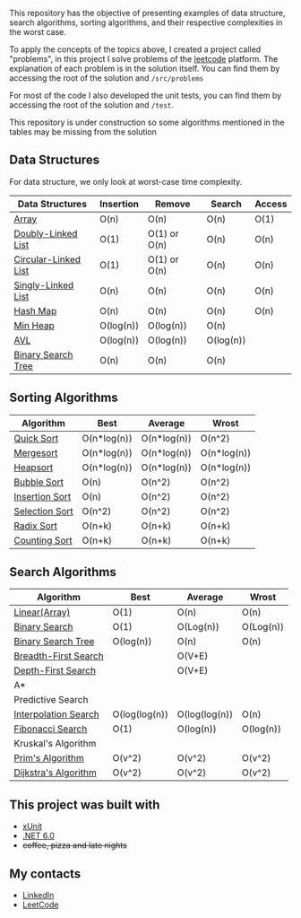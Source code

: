 This repository has the objective of presenting examples of data structure, search algorithms, sorting algorithms, and their respective complexities in the worst case. 

To apply the concepts of the topics above, I created a project called "problems", in this project I solve problems of the [leetcode](https://leetcode.com/) platform. The explanation of each problem is in the solution itself. You can find them by accessing the root of the solution and `/src/problems`

For most of the code I also developed the unit tests, you can find them by accessing the root of the solution and `/test`.

This repository is under construction so some algorithms mentioned in the tables may be missing from the solution


## Data Structures

For data structure, we only look at worst-case time complexity.

| Data Structures                                                                                                                                                 | Insertion | Remove       | Search | Access |
| --------------------------------------------------------------------------------------------------------------------------------------------------------------- | --------- | ------------ | ------ | ------ |
| [Array](https://github.com/HenrySaldanha/algorithms/blob/main/src/DataStructure/Array/SimpleArray.cs)                                         | O(n)      | O(n)         | O(n)   | O(1)   |
| [Doubly-Linked List](https://github.com/HenrySaldanha/algorithms/blob/main/src/DataStructure/List/DoublyLinkedList/DoublyLinkedList.cs)       | O(1)      | O(1) or O(n) | O(n)   | O(n)   |
| [Circular-Linked List](https://github.com/HenrySaldanha/algorithms/blob/main/src/DataStructure/List/CircularLinkedList/CircularLinkedList.cs) | O(1)      | O(1) or O(n) | O(n)   | O(n)   |
| [Singly-Linked List](https://github.com/HenrySaldanha/algorithms/blob/main/src/DataStructure/List/SinglyLinkedList/SinglyLinkedList.cs) | O(n)      | O(n) | O(n)   | O(n)   |
| [Hash Map](https://github.com/HenrySaldanha/algorithms/blob/main/src/DataStructure/HashMap/HashMap.cs) | O(n)      | O(n) | O(n)   | O(n)   |
| [Min Heap](https://github.com/HenrySaldanha/algorithms/blob/main/src/DataStructure/Heap/MinHeap/MinHeap.cs)  |      O(log(n))     |      O(log(n))        |    O(n)    |        |
| [AVL](https://github.com/HenrySaldanha/algorithms/blob/main/src/DataStructure/Tree/AVL/AVL.cs) | O(log(n))      | O(log(n)) | O(log(n))   |    |
| [Binary Search Tree](https://github.com/HenrySaldanha/algorithms/blob/main/src/DataStructure/Tree/BinarySearchTree/BinarySearchTree.cs) | O(n)      | O(n) | O(n)   |    |

## Sorting Algorithms

| Algorithm      | Best | Average | Wrost | 
| -------------- | ---- | ------- | ----- |
| [Quick Sort](https://github.com/HenrySaldanha/algorithms/blob/main/src/Sorting/QuickSort/QuickSort.cs)     |   O(n*log(n))    |    O(n*log(n))     |    O(n^2)   | 
| [Mergesort](https://github.com/HenrySaldanha/algorithms/blob/main/src/Sorting/MergeSort/MergeSort.cs)     |   O(n*log(n))    |    O(n*log(n))     |    O(n*log(n))   | 
| [Heapsort](https://github.com/HenrySaldanha/algorithms/blob/main/src/Sorting/HeapSort/HeapSort.cs)      |  O(n*log(n))    |   O(n*log(n))      |   O(n*log(n))    |       |
| [Bubble Sort](https://github.com/HenrySaldanha/algorithms/blob/main/src/Sorting/BubbleSort/BubbleSort.cs) | O(n)      | O(n^2) | O(n^2)   |
| [Insertion Sort](https://github.com/HenrySaldanha/algorithms/blob/main/src/Sorting/InsertionSort/InsertionSort.cs) |  O(n)    |   O(n^2)      |    O(n^2)    |  
| [Selection Sort](https://github.com/HenrySaldanha/algorithms/blob/main/src/Sorting/SelectionSort/SelectionSort.cs) | O(n^2)   |   O(n^2)      |    O(n^2)    |  
| [Radix Sort](https://github.com/HenrySaldanha/algorithms/blob/main/src/Sorting/RadixSort/RadixSort.cs) | O(n+k)   |   O(n+k)      |    O(n+k)    |  
| [Counting Sort](https://github.com/HenrySaldanha/algorithms/blob/main/src/Sorting/CountingSort/CountingSort.cs) | O(n+k)   |   O(n+k)      |    O(n+k)    |  

## Search Algorithms

| Algorithm            | Best | Average | Wrost |
| -------------------- | ---- | ------- | ----- |
| [Linear(Array)](https://github.com/HenrySaldanha/algorithms/blob/main/src/Search/Linear/Linear.cs)      |   O(1)   |    O(n)     |   O(n)    |
| [Binary Search](https://github.com/HenrySaldanha/algorithms/blob/main/src/Search/BinarySearch/BinarySearch.cs)        |    O(1)  |    O(Log(n))     |    O(Log(n))    |
| [Binary Search Tree](https://github.com/HenrySaldanha/algorithms/blob/main/src/Search/BinarySearchTree/BinarySearchTree.cs)  |   O(log(n))   |    O(n)     |   O(n)      |
| [Breadth-First Search](https://github.com/HenrySaldanha/algorithms/blob/main/src/Search/BreadthFirstSearch/BreadthFirstSearch.cs) |    |     O(V+E)     |      |
| [Depth-First Search](https://github.com/HenrySaldanha/algorithms/blob/main/src/Search/DepthFirstSearch/DepthFirstSearch.cs)   |        |     O(V+E)     |      |
| A*                   |      |         |       |
| Predictive Search    |      |         |       |
| [Interpolation Search](https://github.com/HenrySaldanha/AlgorithmsAndDataStructure/blob/main/src/Search/InterpolationSearch/InterpolationSearch.cs) |   O(log(log(n))   |    O(log(log(n))     | O(n) |
| [Fibonacci Search](https://github.com/HenrySaldanha/algorithms/blob/main/src/Search/FibonacciSearch/FibonacciSearch.cs)      |   O(1)   |    O(log(n))     |   O(log(n))    |
| Kruskal's Algorithm  |      |         |       |
| [Prim's Algorithm](https://github.com/HenrySaldanha/algorithms/blob/main/src/Search/Prim/PrimAlgorithm.cs)   |    O(v^2)    |    O(v^2)     |   O(v^2)    |
| [Dijkstra's Algorithm](https://github.com/HenrySaldanha/algorithms/blob/main/src/Search/Dijkstra/DijkstraAlgorithm.cs)   |    O(v^2)    |    O(v^2)     |   O(v^2)    |


## This project was built with
* [xUnit](https://xunit.net/)
* [.NET 6.0](https://dotnet.microsoft.com/en-us/download/dotnet/6.0)
* ~~coffee, pizza and late nights~~

## My contacts
* [LinkedIn](https://www.linkedin.com/in/henry-saldanha-3b930b98/)
* [LeetCode](https://leetcode.com/user5265z/)